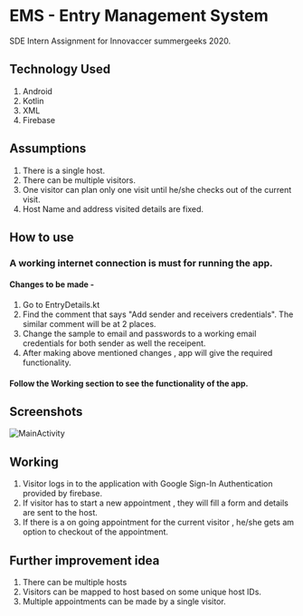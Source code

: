 # EMS - Entry Management System
SDE Intern Assignment for Innovaccer summergeeks 2020. 

## Technology Used
1. Android
2. Kotlin
3. XML
4. Firebase

## Assumptions
1. There is a single host.
2. There can be multiple visitors.
2. One visitor can plan only one visit until he/she checks out of the current visit.
3. Host Name and address visited details are fixed.

## How to use

### A working internet connection is must for running the app.

#### Changes to be made - 
1. Go to EntryDetails.kt  
2. Find the comment that says "Add sender and receivers credentials". The similar comment will be at 2 places.
3. Change the sample to email and passwords to a working email credentials for both sender as well the receipent.
4. After making above mentioned changes , app will give the required functionality.

#### Follow the Working section to see the functionality of the app.


## Screenshots

![MainActivity](https://drive.google.com/file/d/1TMYkJRL_OXi1FWd4v66Zwajzs_8aLUky/view?usp=sharing)


## Working
1. Visitor logs in to the application with Google Sign-In Authentication provided by firebase.
2. If visitor has to start a new appointment , they will fill a form and details are sent to the host.
3. If there is a on going appointment for the current visitor , he/she gets am option to checkout of the appointment.

## Further improvement idea
1. There can be multiple hosts
2. Visitors can be mapped to host based on some unique host IDs.
3. Multiple appointments can be made by a single visitor.
